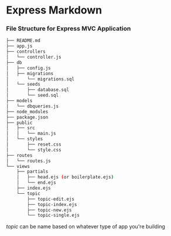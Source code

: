 # Express Markdown
### File Structure for Express MVC Application

```bash
├── README.md
├── app.js
├── controllers
│   └── controller.js
├── db
│   ├── config.js
│   ├── migrations
│       └── migrations.sql
│   └── seeds
│       ├── database.sql
│       └── seed.sql
├── models
│   └── dbqueries.js
├── node_modules
├── package.json
├── public
│   ├── src
│   │   └── main.js
│   └── styles
│       ├── reset.css
│       └── style.css
├── routes
│   └── routes.js
└── views
    ├── partials
    │   ├── head.ejs (or boilerplate.ejs)
    │   └── end.ejs
    ├── index.ejs
    └── topic
        ├── topic-edit.ejs
        ├── topic-index.ejs
        ├── topic-new.ejs
        └── topic-single.ejs
```

_topic_ can be name based on whatever type of app you're building